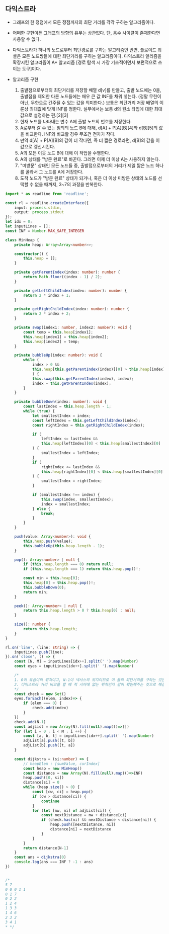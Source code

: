 ## 다익스트라

- 그래프의 한 정점에서 모든 정점까지의 최단 거리를 각각 구하는 알고리즘이다.

- 어떠한 구현이든 그래프의 방향의 유무는 상관없다. 단, 음수 사이클이 존재한다면 사용할 수 없다.

- 다익스트라가 하나의 노드로부터 최단경로를 구하는 알고리즘인 반면, 플로이드 워셜은 모든 노드쌍들에 대한 최단거리를 구하는 알고리즘이다. 다익스트라 알리즘을 확장시킨 알고리즘이 A* 알고리즘 [경로 탐색 시 가장 기초적이면서 보편적으로 쓰이는 도구]이다. 

- 알고리즘 구현
    1. 출발점으로부터의 최단거리를 저장할 배열 d[v]를 만들고, 출발 노드에는 0을, 출발점을 제외한 다른 노드들에는 매우 큰 값 INF를 채워 넣는다. (정말 무한이 아닌, 무한으로 간주될 수 있는 값을 의미한다.) 보통은 최단거리 저장 배열의 이론상 최대값에 맞게 INF를 정한다. 실무에서는 보통 d의 원소 타입에 대한 최대값으로 설정하는 편.[2][3]
    2. 현재 노드를 나타내는 변수 A에 출발 노드의 번호를 저장한다.
    3. A로부터 갈 수 있는 임의의 노드 B에 대해, d[A] + P[A][B][4]와 d[B][5]의 값을 비교한다. INF와 비교할 경우 무조건 전자가 작다.
    4. 만약 d[A] + P[A][B]의 값이 더 작다면, 즉 더 짧은 경로라면, d[B]의 값을 이 값으로 갱신시킨다.
    5. A의 모든 이웃 노드 B에 대해 이 작업을 수행한다.
    6. A의 상태를 "방문 완료"로 바꾼다. 그러면 이제 더 이상 A는 사용하지 않는다.
    7. "미방문" 상태인 모든 노드들 중, 출발점으로부터의 거리가 제일 짧은 노드 하나를 골라서 그 노드를 A에 저장한다.
    8. 도착 노드가 "방문 완료" 상태가 되거나, 혹은 더 이상 미방문 상태의 노드를 선택할 수 없을 때까지, 3~7의 과정을 반복한다.


```ts
import * as readline from 'readline';

const rl = readline.createInterface({
    input: process.stdin,
    output: process.stdout
});
let idx = 0;
let inputLines = [];
const INF = Number.MAX_SAFE_INTEGER

class MinHeap {
    private heap: Array<Array<number>>;

    constructor() {
        this.heap = [];
    }

    private getParentIndex(index: number): number {
        return Math.floor((index - 1) / 2);
    }

    private getLeftChildIndex(index: number): number {
        return 2 * index + 1;
    }

    private getRightChildIndex(index: number): number {
        return 2 * index + 2;
    }

    private swap(index1: number, index2: number): void {
        const temp = this.heap[index1];
        this.heap[index1] = this.heap[index2];
        this.heap[index2] = temp;
    }

    private bubbleUp(index: number): void {
        while (
            index > 0 &&
            this.heap[this.getParentIndex(index)][0] > this.heap[index][0]
            ) {
            this.swap(this.getParentIndex(index), index);
            index = this.getParentIndex(index);
        }
    }

    private bubbleDown(index: number): void {
        const lastIndex = this.heap.length - 1;
        while (true) {
            let smallestIndex = index;
            const leftIndex = this.getLeftChildIndex(index);
            const rightIndex = this.getRightChildIndex(index);

            if (
                leftIndex <= lastIndex &&
                this.heap[leftIndex][0] < this.heap[smallestIndex][0]
            ) {
                smallestIndex = leftIndex;
            }
            if (
                rightIndex <= lastIndex &&
                this.heap[rightIndex][0] < this.heap[smallestIndex][0]
            ) {
                smallestIndex = rightIndex;
            }

            if (smallestIndex !== index) {
                this.swap(index, smallestIndex);
                index = smallestIndex;
            } else {
                break;
            }
        }
    }

    push(value: Array<number>): void {
        this.heap.push(value);
        this.bubbleUp(this.heap.length - 1);
    }

    pop(): Array<number> | null {
        if (this.heap.length === 0) return null;
        if (this.heap.length === 1) return this.heap.pop()!;

        const min = this.heap[0];
        this.heap[0] = this.heap.pop()!;
        this.bubbleDown(0);
        return min;
    }

    peek(): Array<number> | null {
        return this.heap.length > 0 ? this.heap[0] : null;
    }

    size(): number {
        return this.heap.length;
    }
}

rl.on('line', (line: string) => {
    inputLines.push(line);
}).on('close', () => {
    const [N, M] = inputLines[idx++].split(' ').map(Number)
    const eyes = inputLines[idx++].split(' ').map(Number)

    /*
    1. 0이 유섭이의 위치이고, N-1이 넥서스의 위치이므로 이 둘의 최단거리를 구하는 것은 다익스트라 [E*logV] 혹은 플로이드워셜 [V^3] 알고리즘으로 할 수 있다. 출발 지점이 한개이므로 다익스트라 알고리즘이 적합하다.
    2. 다익스트라 거리 비교를 할 때 적 시야에 없는 위치인지 같이 확인해주는 것으로 해결 가능하다.
    */
    const check = new Set()
    eyes.forEach((elem, index)=> {
        if (elem === 0) {
            check.add(index)
        }
    })
    check.add(N-1)
    const adjList = new Array(N).fill(null).map(()=>[])
    for (let i = 0 ; i < M ; i ++) {
        const [a, b, t] = inputLines[idx++].split(' ').map(Number)
        adjList[a].push([t, b])
        adjList[b].push([t, a])
    }

    const dijkstra = (si:number) => {
        // heapElem : [sumValue, curIndex]
        const heap = new MinHeap()
        const distance = new Array(N).fill(null).map(()=>INF)
        heap.push([0, si])
        distance[si] = 0
        while (heap.size() > 0) {
            const [cw, ci] = heap.pop()
            if (cw > distance[ci]) {
                continue
            }
            for (let [nw, ni] of adjList[ci]) {
                const nextDistance = nw + distance[ci]
                if (check.has(ni) && nextDistance < distance[ni]) {
                    heap.push([nextDistance, ni])
                    distance[ni] = nextDistance
                }
            }
        }
        return distance[N-1]
    }
    const ans = dijkstra(0)
    console.log(ans === INF ? -1 : ans)
})


/*
5 7
0 0 0 1 1
0 1 7
0 2 2
1 2 4
1 3 3
1 4 6
2 3 2
3 4 1
* */

```